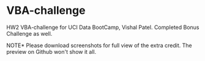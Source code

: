 # VBA-challenge
HW2 VBA-challenge for UCI Data BootCamp, Vishal Patel. Completed Bonus Challenge as well.

NOTE* Please download screenshots for full view of the extra credit. The preview on Github won't show it all.
